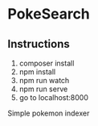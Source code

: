 # PokeSearch
## Instructions
1. composer install
2. npm install
3. npm run watch
4. npm run serve
5. go to localhost:8000

Simple pokemon indexer